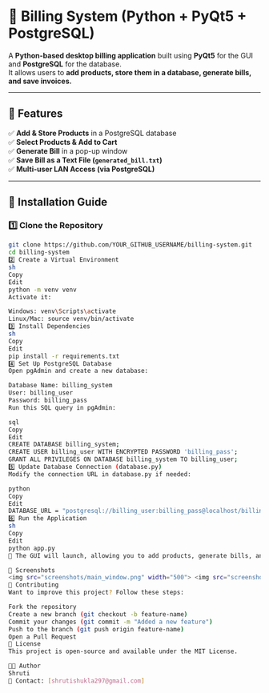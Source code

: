 # 🛒 Billing System (Python + PyQt5 + PostgreSQL)

A **Python-based desktop billing application** built using **PyQt5** for the GUI and **PostgreSQL** for the database.  
It allows users to **add products, store them in a database, generate bills, and save invoices.**  

---

## 📌 Features
✅ **Add & Store Products** in a PostgreSQL database  
✅ **Select Products & Add to Cart**  
✅ **Generate Bill** in a pop-up window  
✅ **Save Bill as a Text File (`generated_bill.txt`)**  
✅ **Multi-user LAN Access (via PostgreSQL)**  

---

## 🚀 Installation Guide

### 1️⃣ Clone the Repository
```sh
git clone https://github.com/YOUR_GITHUB_USERNAME/billing-system.git
cd billing-system
2️⃣ Create a Virtual Environment
sh
Copy
Edit
python -m venv venv
Activate it:

Windows: venv\Scripts\activate
Linux/Mac: source venv/bin/activate
3️⃣ Install Dependencies
sh
Copy
Edit
pip install -r requirements.txt
4️⃣ Set Up PostgreSQL Database
Open pgAdmin and create a new database:

Database Name: billing_system
User: billing_user
Password: billing_pass
Run this SQL query in pgAdmin:

sql
Copy
Edit
CREATE DATABASE billing_system;
CREATE USER billing_user WITH ENCRYPTED PASSWORD 'billing_pass';
GRANT ALL PRIVILEGES ON DATABASE billing_system TO billing_user;
5️⃣ Update Database Connection (database.py)
Modify the connection URL in database.py if needed:

python
Copy
Edit
DATABASE_URL = "postgresql://billing_user:billing_pass@localhost/billing_system"
6️⃣ Run the Application
sh
Copy
Edit
python app.py
🎉 The GUI will launch, allowing you to add products, generate bills, and save invoices!

📸 Screenshots
<img src="screenshots/main_window.png" width="500"> <img src="screenshots/bill_window.png" width="500">
🔗 Contributing
Want to improve this project? Follow these steps:

Fork the repository
Create a new branch (git checkout -b feature-name)
Commit your changes (git commit -m "Added a new feature")
Push to the branch (git push origin feature-name)
Open a Pull Request
📄 License
This project is open-source and available under the MIT License.

👩‍💻 Author
Shruti
📧 Contact: [shrutishukla297@gmail.com]


